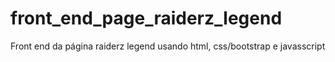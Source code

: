 # front_end_page_raiderz_legend

Front end da página raiderz legend usando html, css/bootstrap e javasscript
